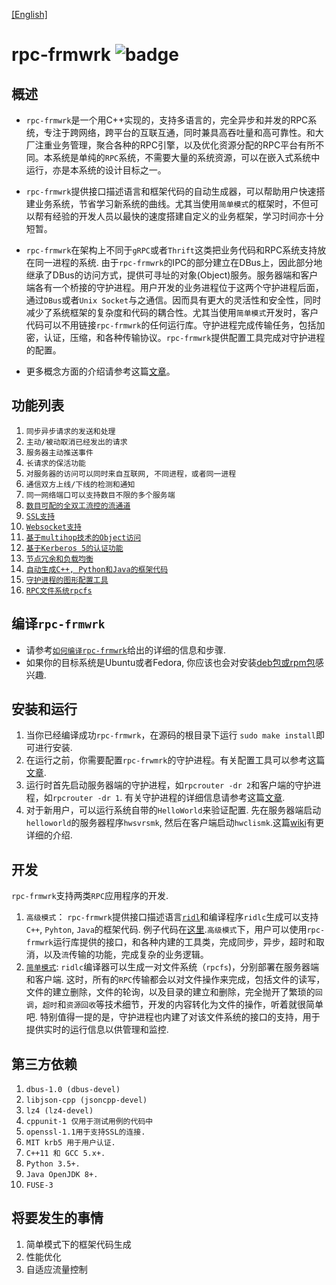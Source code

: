 [[English]](https://github.com/zhiming99/rpc-frmwrk/blob/master/README.md)
# rpc-frmwrk ![badge](https://img.shields.io/badge/RPC-C%2B%2B%2C%20Java%2C%20Python-green)


## 概述
* `rpc-frmwrk`是一个用C++实现的，支持多语言的，完全异步和并发的RPC系统，专注于跨网络，跨平台的互联互通，同时兼具高吞吐量和高可靠性。和大厂注重业务管理，聚合各种的RPC引擎，以及优化资源分配的RPC平台有所不同。本系统是单纯的`RPC`系统，不需要大量的系统资源，可以在嵌入式系统中运行，亦是本系统的设计目标之一。

* `rpc-frmwrk`提供接口描述语言和框架代码的自动生成器，可以帮助用户快速搭建业务系统，节省学习新系统的曲线。尤其当使用`简单模式`的框架时，不但可以帮有经验的开发人员以最快的速度搭建自定义的业务框架，学习时间亦十分短暂。

* `rpc-frmwrk`在架构上不同于`gRPC`或者`Thrift`这类把业务代码和RPC系统支持放在同一进程的系统. 由于`rpc-frmwrk`的IPC的部分建立在DBus上，因此部分地继承了DBus的访问方式，提供可寻址的对象(Object)服务。服务器端和客户端各有一个桥接的守护进程。用户开发的业务进程位于这两个守护进程后面，通过`DBus`或者`Unix Socket`与之通信。因而具有更大的灵活性和安全性，同时减少了系统框架的复杂度和代码的耦合性。尤其当使用`简单模式`开发时，客户代码可以不用链接`rpc-frmwrk`的任何运行库。守护进程完成传输任务，包括加密，认证，压缩，和各种传输协议。`rpc-frmwrk`提供配置工具完成对守护进程的配置。
* 更多概念方面的介绍请参考这篇[文章](https://github.com/zhiming99/rpc-frmwrk/blob/master/Concept.md)。

## 功能列表   
1. `同步异步请求的发送和处理`   
2. `主动/被动取消已经发出的请求`   
3. `服务器主动推送事件`   
4. `长请求的保活功能`   
5. `对服务器的访问可以同时来自互联网, 不同进程，或者同一进程` 
6. `通信双方上线/下线的检测和通知`
7. `同一网络端口可以支持数目不限的多个服务端`
8. [`数目可配的全双工流控的流通道`](https://github.com/zhiming99/rpc-frmwrk/blob/master/Concept.md#streaming)
9. [`SSL支持`](https://github.com/zhiming99/rpc-frmwrk/blob/master/rpc/sslport/Readme.md)
10. [`Websocket支持`](https://github.com/zhiming99/rpc-frmwrk/blob/master/rpc/wsport/Readme.md)
11. [`基于multihop技术的Object访问`](https://github.com/zhiming99/rpc-frmwrk/wiki/Introduction-of-Multihop-support)
12. [`基于Kerberos 5的认证功能`](https://github.com/zhiming99/rpc-frmwrk/tree/master/rpc/security/README.md)
13. [`节点冗余和负载均衡`](https://github.com/zhiming99/rpc-frmwrk/blob/master/Concept.md#load-balance--node-redudancy)
14. [`自动生成C++, Python和Java的框架代码`](https://github.com/zhiming99/rpc-frmwrk/tree/master/ridl/README.md)
15. [`守护进程的图形配置工具`](https://github.com/zhiming99/rpc-frmwrk/tree/master/tools/README.md)
16. [`RPC文件系统rpcfs`](https://github.com/zhiming99/rpc-frmwrk/tree/master/fuse/README.md)

## 编译`rpc-frmwrk`   
* 请参考[`如何编译rpc-frmwrk`](https://github.com/zhiming99/rpc-frmwrk/wiki/How-to-build-%60rpc-frmwrk%60)给出的详细的信息和步骤.   
* 如果你的目标系统是Ubuntu或者Fedora, 你应该也会对安装[deb包或rpm包](https://github.com/zhiming99/rpc-frmwrk/releases/tag/0.5.0)感兴趣.

## 安装和运行
1. 当你已经编译成功`rpc-frmwrk`，在源码的根目录下运行 `sudo make install`即可进行安装.
2. 在运行之前，你需要配置`rpc-frwmrk`的守护进程。有关配置工具可以参考这篇[文章](https://github.com/zhiming99/rpc-frmwrk/tree/master/tools/README.md).
3. 运行时首先启动服务器端的守护进程，如`rpcrouter -dr 2`和客户端的守护进程，如`rpcrouter -dr 1`.  有关守护进程的详细信息请参考这篇[文章](https://github.com/zhiming99/rpc-frmwrk/blob/master/rpc/router/README.md).
4. 对于新用户，可以运行系统自带的`HelloWorld`来验证配置. 先在服务器端启动`helloworld`的服务器程序`hwsvrsmk`, 然后在客户端启动`hwclismk`.这篇[wiki](https://github.com/zhiming99/rpc-frmwrk/wiki/How-to-get-Helloworld-run%3F)有更详细的介绍.

## 开发
`rpc-frmwrk`支持两类`RPC`应用程序的开发.
1. `高级模式`： `rpc-frmwrk`提供接口描述语言[`ridl`](https://github.com/zhiming99/rpc-frmwrk/tree/master/ridl/README.md)和编译程序`ridlc`生成可以支持`C++`, `Pyhton`, `Java`的框架代码. 例子代码在[这里](https://github.com/zhiming99/rpc-frmwrk/tree/master/examples#generating-the-example-program-of-hellowld).`高级模式`下，用户可以使用`rpc-frmwrk`运行库提供的接口，和各种内建的工具类，完成同步，异步，超时和取消，以及`流`传输的功能，完成复杂的业务逻辑。
2. [`简单模式`](https://github.com/zhiming99/rpc-frmwrk/tree/master/fuse#the-introduction-to-fuse-integration-and-the-rpcfs-filesystem): `ridlc`编译器可以生成一对文件系统（`rpcfs`)，分别部署在服务器端和客户端. 这时，所有的`RPC`传输都会以对文件操作来完成，包括文件的读写，文件的建立删除，文件的轮询，以及目录的建立和删除，完全抛开了繁琐的`回调`，`超时`和`资源回收`等技术细节，开发的内容转化为文件的操作，听着就很简单吧. 特别值得一提的是，守护进程也内建了对该文件系统的接口的支持，用于提供实时的运行信息以供管理和监控.

## 第三方依赖  
1. `dbus-1.0 (dbus-devel)`
2. `libjson-cpp (jsoncpp-devel)` 
3. `lz4 (lz4-devel)`   
4. `cppunit-1 仅用于测试用例的代码中`   
5. `openssl-1.1用于支持SSL的连接.`
6. `MIT krb5 用于用户认证.`
7. `C++11 和 GCC 5.x+.`
8. `Python 3.5+.`
9. `Java OpenJDK 8+.`
10. `FUSE-3`

## 将要发生的事情
1. 简单模式下的框架代码生成
2. 性能优化
3. 自适应流量控制
